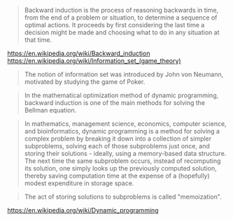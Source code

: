 
> Backward induction is the process of reasoning backwards in time, from the end of a problem or situation, to determine a sequence of optimal actions. It proceeds by first considering the last time a decision might be made and choosing what to do in any situation at that time.

https://en.wikipedia.org/wiki/Backward_induction
https://en.wikipedia.org/wiki/Information_set_(game_theory)

> The notion of information set was introduced by John von Neumann, motivated by studying the game of Poker.

> In the mathematical optimization method of dynamic programming, backward induction is one of the main methods for solving the Bellman equation.

> In mathematics, management science, economics, computer science, and bioinformatics, dynamic programming is a method for solving a complex problem by breaking it down into a collection of simpler subproblems, solving each of those subproblems just once, and storing their solutions - ideally, using a memory-based data structure. The next time the same subproblem occurs, instead of recomputing its solution, one simply looks up the previously computed solution, thereby saving computation time at the expense of a (hopefully) modest expenditure in storage space.

> The act of storing solutions to subproblems is called "memoization".

https://en.wikipedia.org/wiki/Dynamic_programming

